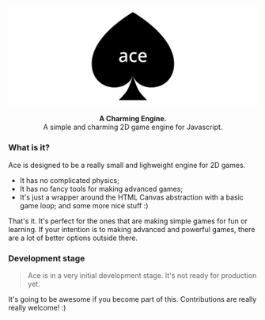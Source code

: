 <p align="center">
  <a href="./docs/ace.svg"><img src="./docs/ace.svg" alt="Ace" width="800"></a>
</p>

<p align="center">
  <b>A Charming Engine.</b><br/>
  A simple and charming 2D game engine for Javascript.
</p>

### What is it?

Ace is designed to be a really small and lighweight engine for 2D games.

- It has no complicated physics;
- It has no fancy tools for making advanced games;
- It's just a wrapper around the HTML Canvas abstraction with a basic game loop; and some more nice stuff :)

That's it. It's perfect for the ones that are making simple games for fun or learning. If your intention is to making advanced and powerful games, there are a lot of better options outside there.

### Development stage

> Ace is in a very initial development stage. It's not ready for production yet.

It's going to be awesome if you become part of this. Contributions are really really welcome! :)
